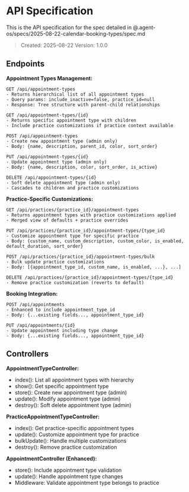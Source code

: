 # API Specification

This is the API specification for the spec detailed in @.agent-os/specs/2025-08-22-calendar-booking-types/spec.md

> Created: 2025-08-22
> Version: 1.0.0

## Endpoints

**Appointment Types Management:**

```
GET /api/appointment-types
- Returns hierarchical list of all appointment types
- Query params: include_inactive=false, practice_id=null
- Response: Tree structure with parent-child relationships

GET /api/appointment-types/{id}
- Returns specific appointment type with children
- Include practice customizations if practice context available

POST /api/appointment-types
- Create new appointment type (admin only)
- Body: {name, description, parent_id, color, sort_order}

PUT /api/appointment-types/{id}
- Update appointment type (admin only)
- Body: {name, description, color, sort_order, is_active}

DELETE /api/appointment-types/{id}
- Soft delete appointment type (admin only)
- Cascades to children and practice customizations
```

**Practice-Specific Customizations:**

```
GET /api/practices/{practice_id}/appointment-types
- Returns appointment types with practice customizations applied
- Merged view of defaults + practice overrides

PUT /api/practices/{practice_id}/appointment-types/{type_id}
- Customize appointment type for specific practice
- Body: {custom_name, custom_description, custom_color, is_enabled, default_duration, sort_order}

POST /api/practices/{practice_id}/appointment-types/bulk
- Bulk update practice customizations
- Body: [{appointment_type_id, custom_name, is_enabled, ...}, ...]

DELETE /api/practices/{practice_id}/appointment-types/{type_id}
- Remove practice customization (reverts to default)
```

**Booking Integration:**

```
POST /api/appointments
- Enhanced to include appointment_type_id
- Body: {...existing fields..., appointment_type_id}

PUT /api/appointments/{id}
- Update appointment including type change
- Body: {...existing fields..., appointment_type_id}
```

## Controllers

**AppointmentTypeController:**
- index(): List all appointment types with hierarchy
- show(): Get specific appointment type
- store(): Create new appointment type (admin)
- update(): Modify appointment type (admin)
- destroy(): Soft delete appointment type (admin)

**PracticeAppointmentTypeController:**
- index(): Get practice-specific appointment types
- update(): Customize appointment type for practice
- bulkUpdate(): Handle multiple customizations
- destroy(): Remove practice customization

**AppointmentController (Enhanced):**
- store(): Include appointment type validation
- update(): Handle appointment type changes
- Middleware: Validate appointment type belongs to practice
